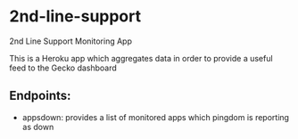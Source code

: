 # 2nd-line-support
2nd Line Support Monitoring App 


This is a Heroku app which aggregates data in order to provide a useful feed to the Gecko dashboard



## Endpoints:

 * appsdown: provides a list of monitored apps which pingdom is reporting as down

 
